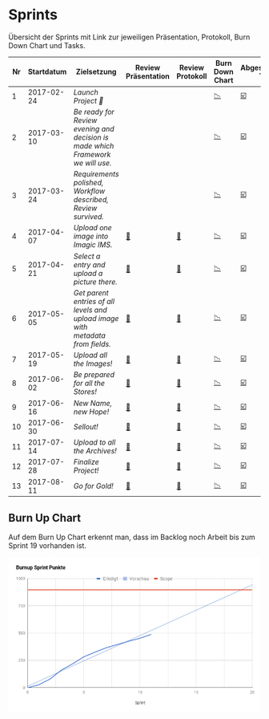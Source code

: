# Sprints

Übersicht der Sprints mit Link zur jeweiligen Präsentation, Protokoll, Burn Down Chart und Tasks.

| Nr | Startdatum | Zielsetzung | Review Präsentation                                                        | Review Protokoll                                                                                    | Burn Down Chart                                                            | Abgeschlossene Tasks                                                       |
|----|------------|-------------|---------------------------------------------------------------------|----------------------------------------------------------------------------------------------|---------------------------------------------------------------------------|----------------------------------------------------------------------------|
|  1 | 2017-02-24 | *Launch Project 🚀* |                                                                     |                                                                                              | [📉](sprint-burndown-charts/sprint_01_burndown.png)  | [☑️](https://github.com/IMSmobile/app/milestone/1?closed=1)   |
|  2 | 2017-03-10 | *Be ready for Review evening and decision is made which Framework we will use.* |                                                                     |                                                                                              | [📉](sprint-burndown-charts/sprint_02_burndown.png)  | [☑️](https://github.com/IMSmobile/app/milestone/2?closed=1)   |
|  3 | 2017-03-24 | *Requirements polished, Workflow described, Review survived.* |                                                                     |                                                                                              | [📉](sprint-burndown-charts/sprint_03_burndown.png)  | [☑️](https://github.com/IMSmobile/app/milestone/3?closed=1)   |
|  4 | 2017-04-07 | *Upload one image into Imagic IMS.* | [🎦](sprint-review/sprint_04_review.pdf)  | [📝](protocols/2017-04-21-presentation-sprint4-imagic_PICSystem.md)   | [📉](sprint-burndown-charts/sprint_04_burndown.png)  | [☑️](https://github.com/IMSmobile/app/milestone/4?closed=1)   |
|  5 | 2017-04-21 | *Select a entry and upload a picture there.* | [🎦](sprint-review/sprint_05_review.pdf)  | [📝](protocols/2017-05-05-presentation-sprint5-imagic_PICSystem.md)   | [📉](sprint-burndown-charts/sprint_05_burndown.png)  | [☑️](https://github.com/IMSmobile/app/milestone/5?closed=1)   |
|  6 | 2017-05-05 | *Get parent entries of all levels and upload image with metadata from fields.* | [🎦](sprint-review/sprint_06_review.pdf)  | [📝](protocols/2017-05-19-presentation-sprint6-imagic_PICSystem.md)   | [📉](sprint-burndown-charts/sprint_06_burndown.png)  | [☑️](https://github.com/IMSmobile/app/milestone/6?closed=1)   |
|  7 | 2017-05-19 | *Upload all the Images!* | [🎦](sprint-review/sprint_07_review.pdf)  | [📝](protocols/2017-06-02-presentation-sprint7-imagic_PICSystem.md)   | [📉](sprint-burndown-charts/sprint_07_burndown.png)  | [☑️](https://github.com/IMSmobile/app/milestone/7?closed=1)   |
|  8 | 2017-06-02 | *Be prepared for all the Stores!* | [🎦](sprint-review/sprint_08_review.pdf)  | [📝](protocols/2017-06-16-presentation-sprint8-imagic_PICSystem.md)   | [📉](sprint-burndown-charts/sprint_08_burndown.png)  | [☑️](https://github.com/IMSmobile/app/milestone/8?closed=1)   |
|  9 | 2017-06-16 | *New Name, new Hope!* | [🎦](sprint-review/sprint_09_review.pdf)  | [📝](protocols/2017-06-30-presentation-sprint9-imagic_PICSystem.md)   | [📉](sprint-burndown-charts/sprint_09_burndown.png)  | [☑️](https://github.com/IMSmobile/app/milestone/9?closed=1)   |
| 10 | 2017-06-30 | *Sellout!* | [🎦](sprint-review/sprint_10_review.pdf) | [📝](protocols/2017-07-14-presentation-sprint10-imagic_PICSystem.md) | [📉](sprint-burndown-charts/sprint_10_burndown.png) | [☑️](https://github.com/IMSmobile/app/milestone/10?closed=1) |
| 11 | 2017-07-14 | *Upload to all the Archives!* | [🎦](sprint-review/sprint_11_review.pdf) | [📝](protocols/2017-07-28-presentation-sprint11-imagic_PICSystem.md) | [📉](sprint-burndown-charts/sprint_11_burndown.png) | [☑️](https://github.com/IMSmobile/app/milestone/11?closed=1) |
| 12 | 2017-07-28 | *Finalize Project!* | [🎦](sprint-review/sprint_12_review.pdf) | [📝](protocols/2017-08-11-presentation-sprint12-imagic_PICSystem.md) | [📉](sprint-burndown-charts/sprint_12_burndown.png) | [☑️](https://github.com/IMSmobile/app/milestone/12?closed=1) |
| 13 | 2017-08-11 | *Go for Gold!* | [🎦](sprint-review/sprint_13_review.pdf) | [📝](protocols/2017-08-25-presentation-sprint13-imagic_PICSystem.md) | [📉](sprint-burndown-charts/sprint_13_burndown.png) | [☑️](https://github.com/IMSmobile/app/milestone/13?closed=1) |

## Burn Up Chart
Auf dem Burn Up Chart erkennt man, dass im Backlog noch Arbeit bis zum Sprint 19 vorhanden ist.

![Burn Up Chart](images/burnup_chart.png)

